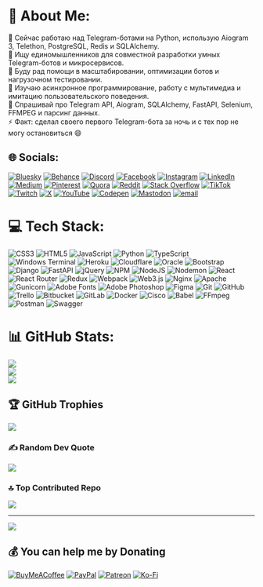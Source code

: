 # 💫 About Me:
🔭 Сейчас работаю над Telegram-ботами на Python, использую Aiogram 3, Telethon, PostgreSQL, Redis и SQLAlchemy.<br>👯 Ищу единомышленников для совместной разработки умных Telegram-ботов и микросервисов.<br>🤝 Буду рад помощи в масштабировании, оптимизации ботов и нагрузочном тестировании.<br>🌱 Изучаю асинхронное программирование, работу с мультимедиа и имитацию пользовательского поведения.<br>💬 Спрашивай про Telegram API, Aiogram, SQLAlchemy, FastAPI, Selenium, FFMPEG и парсинг данных.<br>⚡ Факт: сделал своего первого Telegram-бота за ночь и с тех пор не могу остановиться 😄


## 🌐 Socials:
[![Bluesky](https://img.shields.io/badge/bluesky-0285FF?style=for-the-badge&logo=bluesky&logoColor=%23FFFFFF)](https://bsky.app/profile/fate) [![Behance](https://img.shields.io/badge/Behance-1769ff?logo=behance&logoColor=white)](https://behance.net/fate) [![Discord](https://img.shields.io/badge/Discord-%237289DA.svg?logo=discord&logoColor=white)](https://discord.gg/fate) [![Facebook](https://img.shields.io/badge/Facebook-%231877F2.svg?logo=Facebook&logoColor=white)](https://facebook.com/fate) [![Instagram](https://img.shields.io/badge/Instagram-%23E4405F.svg?logo=Instagram&logoColor=white)](https://instagram.com/fate) [![LinkedIn](https://img.shields.io/badge/LinkedIn-%230077B5.svg?logo=linkedin&logoColor=white)](https://linkedin.com/in/fate) [![Medium](https://img.shields.io/badge/Medium-12100E?logo=medium&logoColor=white)](https://medium.com/@fate) [![Pinterest](https://img.shields.io/badge/Pinterest-%23E60023.svg?logo=Pinterest&logoColor=white)](https://pinterest.com/fate) [![Quora](https://img.shields.io/badge/Quora-%23B92B27.svg?logo=Quora&logoColor=white)](https://quora.com/profile/fate) [![Reddit](https://img.shields.io/badge/Reddit-%23FF4500.svg?logo=Reddit&logoColor=white)](https://reddit.com/user/fate) [![Stack Overflow](https://img.shields.io/badge/-Stackoverflow-FE7A16?logo=stack-overflow&logoColor=white)](https://stackoverflow.com/users/fate) [![TikTok](https://img.shields.io/badge/TikTok-%23000000.svg?logo=TikTok&logoColor=white)](https://tiktok.com/@fate) [![Twitch](https://img.shields.io/badge/Twitch-%239146FF.svg?logo=Twitch&logoColor=white)](https://twitch.tv/fate) [![X](https://img.shields.io/badge/X-black.svg?logo=X&logoColor=white)](https://x.com/fate) [![YouTube](https://img.shields.io/badge/YouTube-%23FF0000.svg?logo=YouTube&logoColor=white)](https://youtube.com/@fate) [![Codepen](https://img.shields.io/badge/Codepen-000000?logo=codepen&logoColor=white)](https://codepen.io/fate) [![Mastodon](https://img.shields.io/badge/-MASTODON-%232B90D9?logo=mastodon&logoColor=white)](https://mastodon.social/@fate) [![email](https://img.shields.io/badge/Email-D14836?logo=gmail&logoColor=white)](mailto:fate) 

# 💻 Tech Stack:
![CSS3](https://img.shields.io/badge/css3-%231572B6.svg?style=for-the-badge&logo=css3&logoColor=white) ![HTML5](https://img.shields.io/badge/html5-%23E34F26.svg?style=for-the-badge&logo=html5&logoColor=white) ![JavaScript](https://img.shields.io/badge/javascript-%23323330.svg?style=for-the-badge&logo=javascript&logoColor=%23F7DF1E) ![Python](https://img.shields.io/badge/python-3670A0?style=for-the-badge&logo=python&logoColor=ffdd54) ![TypeScript](https://img.shields.io/badge/typescript-%23007ACC.svg?style=for-the-badge&logo=typescript&logoColor=white) ![Windows Terminal](https://img.shields.io/badge/Windows%20Terminal-%234D4D4D.svg?style=for-the-badge&logo=windows-terminal&logoColor=white) ![Heroku](https://img.shields.io/badge/heroku-%23430098.svg?style=for-the-badge&logo=heroku&logoColor=white) ![Cloudflare](https://img.shields.io/badge/Cloudflare-F38020?style=for-the-badge&logo=Cloudflare&logoColor=white) ![Oracle](https://img.shields.io/badge/Oracle-F80000?style=for-the-badge&logo=oracle&logoColor=white) ![Bootstrap](https://img.shields.io/badge/bootstrap-%238511FA.svg?style=for-the-badge&logo=bootstrap&logoColor=white) ![Django](https://img.shields.io/badge/django-%23092E20.svg?style=for-the-badge&logo=django&logoColor=white) ![FastAPI](https://img.shields.io/badge/FastAPI-005571?style=for-the-badge&logo=fastapi) ![jQuery](https://img.shields.io/badge/jquery-%230769AD.svg?style=for-the-badge&logo=jquery&logoColor=white) ![NPM](https://img.shields.io/badge/NPM-%23CB3837.svg?style=for-the-badge&logo=npm&logoColor=white) ![NodeJS](https://img.shields.io/badge/node.js-6DA55F?style=for-the-badge&logo=node.js&logoColor=white) ![Nodemon](https://img.shields.io/badge/NODEMON-%23323330.svg?style=for-the-badge&logo=nodemon&logoColor=%BBDEAD) ![React](https://img.shields.io/badge/react-%2320232a.svg?style=for-the-badge&logo=react&logoColor=%2361DAFB) ![React Router](https://img.shields.io/badge/React_Router-CA4245?style=for-the-badge&logo=react-router&logoColor=white) ![Redux](https://img.shields.io/badge/redux-%23593d88.svg?style=for-the-badge&logo=redux&logoColor=white) ![Webpack](https://img.shields.io/badge/webpack-%238DD6F9.svg?style=for-the-badge&logo=webpack&logoColor=black) ![Web3.js](https://img.shields.io/badge/web3.js-F16822?style=for-the-badge&logo=web3.js&logoColor=white) ![Nginx](https://img.shields.io/badge/nginx-%23009639.svg?style=for-the-badge&logo=nginx&logoColor=white) ![Apache](https://img.shields.io/badge/apache-%23D42029.svg?style=for-the-badge&logo=apache&logoColor=white) ![Gunicorn](https://img.shields.io/badge/gunicorn-%298729.svg?style=for-the-badge&logo=gunicorn&logoColor=white) ![Adobe Fonts](https://img.shields.io/badge/Adobe%20Fonts-000B1D.svg?style=for-the-badge&logo=Adobe%20Fonts&logoColor=white) ![Adobe Photoshop](https://img.shields.io/badge/adobe%20photoshop-%2331A8FF.svg?style=for-the-badge&logo=adobe%20photoshop&logoColor=white) ![Figma](https://img.shields.io/badge/figma-%23F24E1E.svg?style=for-the-badge&logo=figma&logoColor=white) ![Git](https://img.shields.io/badge/git-%23F05033.svg?style=for-the-badge&logo=git&logoColor=white) ![GitHub](https://img.shields.io/badge/github-%23121011.svg?style=for-the-badge&logo=github&logoColor=white) ![Trello](https://img.shields.io/badge/Trello-%23026AA7.svg?style=for-the-badge&logo=Trello&logoColor=white) ![Bitbucket](https://img.shields.io/badge/bitbucket-%230047B3.svg?style=for-the-badge&logo=bitbucket&logoColor=white) ![GitLab](https://img.shields.io/badge/gitlab-%23181717.svg?style=for-the-badge&logo=gitlab&logoColor=white) ![Docker](https://img.shields.io/badge/docker-%230db7ed.svg?style=for-the-badge&logo=docker&logoColor=white) ![Cisco](https://img.shields.io/badge/cisco-%23049fd9.svg?style=for-the-badge&logo=cisco&logoColor=black) ![Babel](https://img.shields.io/badge/Babel-F9DC3e?style=for-the-badge&logo=babel&logoColor=black) ![FFmpeg](https://shields.io/badge/FFmpeg-%23171717.svg?logo=ffmpeg&style=for-the-badge&labelColor=171717&logoColor=5cb85c) ![Postman](https://img.shields.io/badge/Postman-FF6C37?style=for-the-badge&logo=postman&logoColor=white) ![Swagger](https://img.shields.io/badge/-Swagger-%23Clojure?style=for-the-badge&logo=swagger&logoColor=white)
# 📊 GitHub Stats:
![](https://github-readme-stats.vercel.app/api?username=idealey&theme=neon&hide_border=true&include_all_commits=true&count_private=false)<br/>
![](https://nirzak-streak-stats.vercel.app/?user=idealey&theme=neon&hide_border=true)<br/>
![](https://github-readme-stats.vercel.app/api/top-langs/?username=idealey&theme=neon&hide_border=true&include_all_commits=true&count_private=false&layout=compact)

## 🏆 GitHub Trophies
![](https://github-profile-trophy.vercel.app/?username=idealey&theme=neon&no-frame=true&no-bg=true&margin-w=4)

### ✍️ Random Dev Quote
![](https://quotes-github-readme.vercel.app/api?type=horizontal&theme=dark)

### 🔝 Top Contributed Repo
![](https://github-contributor-stats.vercel.app/api?username=idealey&limit=5&theme=neon&combine_all_yearly_contributions=true)

---
[![](https://visitcount.itsvg.in/api?id=idealey&icon=0&color=0)](https://visitcount.itsvg.in)

  ## 💰 You can help me by Donating
  [![BuyMeACoffee](https://img.shields.io/badge/Buy%20Me%20a%20Coffee-ffdd00?style=for-the-badge&logo=buy-me-a-coffee&logoColor=black)](https://buymeacoffee.com/donate) [![PayPal](https://img.shields.io/badge/PayPal-00457C?style=for-the-badge&logo=paypal&logoColor=white)](https://paypal.me/donate) [![Patreon](https://img.shields.io/badge/Patreon-F96854?style=for-the-badge&logo=patreon&logoColor=white)](https://patreon.com/donate) [![Ko-Fi](https://img.shields.io/badge/Ko--fi-F16061?style=for-the-badge&logo=ko-fi&logoColor=white)](https://ko-fi.com/donate) 

  
<!-- Proudly created with GPRM ( https://gprm.itsvg.in ) -->
